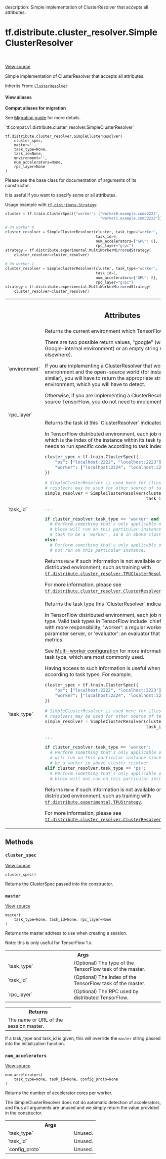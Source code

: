 description: Simple implementation of ClusterResolver that accepts all attributes.

<div itemscope itemtype="http://developers.google.com/ReferenceObject">
<meta itemprop="name" content="tf.distribute.cluster_resolver.SimpleClusterResolver" />
<meta itemprop="path" content="Stable" />
<meta itemprop="property" content="__init__"/>
<meta itemprop="property" content="cluster_spec"/>
<meta itemprop="property" content="master"/>
<meta itemprop="property" content="num_accelerators"/>
</div>

# tf.distribute.cluster_resolver.SimpleClusterResolver

<!-- Insert buttons and diff -->

<table class="tfo-notebook-buttons tfo-api nocontent" align="left">

</table>

<a target="_blank" class="external" href="/code/stable/tensorflow/python/distribute/cluster_resolver/cluster_resolver.py">View source</a>



Simple implementation of ClusterResolver that accepts all attributes.

Inherits From: [`ClusterResolver`](../../../tf/distribute/cluster_resolver/ClusterResolver.md)

<section class="expandable">
  <h4 class="showalways">View aliases</h4>
  <p>
<b>Compat aliases for migration</b>
<p>See
<a href="https://www.tensorflow.org/guide/migrate">Migration guide</a> for
more details.</p>
<p>`tf.compat.v1.distribute.cluster_resolver.SimpleClusterResolver`</p>
</p>
</section>

<pre class="devsite-click-to-copy prettyprint lang-py tfo-signature-link">
<code>tf.distribute.cluster_resolver.SimpleClusterResolver(
    cluster_spec,
    master=&#x27;&#x27;,
    task_type=None,
    task_id=None,
    environment=&#x27;&#x27;,
    num_accelerators=None,
    rpc_layer=None
)
</code></pre>



<!-- Placeholder for "Used in" -->

Please see the base class for documentation of arguments of its constructor.

It is useful if you want to specify some or all attributes.

Usage example with <a href="../../../tf/distribute/Strategy.md"><code>tf.distribute.Strategy</code></a>:

  ```Python
  cluster = tf.train.ClusterSpec({"worker": ["worker0.example.com:2222",
                                             "worker1.example.com:2222"]})

  # On worker 0
  cluster_resolver = SimpleClusterResolver(cluster, task_type="worker",
                                           task_id=0,
                                           num_accelerators={"GPU": 8},
                                           rpc_layer="grpc")
  strategy = tf.distribute.experimental.MultiWorkerMirroredStrategy(
      cluster_resolver=cluster_resolver)

  # On worker 1
  cluster_resolver = SimpleClusterResolver(cluster, task_type="worker",
                                           task_id=1,
                                           num_accelerators={"GPU": 8},
                                           rpc_layer="grpc")
  strategy = tf.distribute.experimental.MultiWorkerMirroredStrategy(
      cluster_resolver=cluster_resolver)
  ```



<!-- Tabular view -->
 <table class="responsive fixed orange">
<colgroup><col width="214px"><col></colgroup>
<tr><th colspan="2"><h2 class="add-link">Attributes</h2></th></tr>

<tr>
<td>
`environment`<a id="environment"></a>
</td>
<td>
Returns the current environment which TensorFlow is running in.

There are two possible return values, "google" (when TensorFlow is running
in a Google-internal environment) or an empty string (when TensorFlow is
running elsewhere).

If you are implementing a ClusterResolver that works in both the Google
environment and the open-source world (for instance, a TPU ClusterResolver
or similar), you will have to return the appropriate string depending on the
environment, which you will have to detect.

Otherwise, if you are implementing a ClusterResolver that will only work
in open-source TensorFlow, you do not need to implement this property.
</td>
</tr><tr>
<td>
`rpc_layer`<a id="rpc_layer"></a>
</td>
<td>

</td>
</tr><tr>
<td>
`task_id`<a id="task_id"></a>
</td>
<td>
Returns the task id this `ClusterResolver` indicates.

In TensorFlow distributed environment, each job may have an applicable
task id, which is the index of the instance within its task type. This is
useful when user needs to run specific code according to task index. For
example,

```python
cluster_spec = tf.train.ClusterSpec({
    "ps": ["localhost:2222", "localhost:2223"],
    "worker": ["localhost:2224", "localhost:2225", "localhost:2226"]
})

# SimpleClusterResolver is used here for illustration; other cluster
# resolvers may be used for other source of task type/id.
simple_resolver = SimpleClusterResolver(cluster_spec, task_type="worker",
                                        task_id=0)

...

if cluster_resolver.task_type == 'worker' and cluster_resolver.task_id == 0:
  # Perform something that's only applicable on 'worker' type, id 0. This
  # block will run on this particular instance since we've specified this
  # task to be a 'worker', id 0 in above cluster resolver.
else:
  # Perform something that's only applicable on other ids. This block will
  # not run on this particular instance.
```

Returns `None` if such information is not available or is not applicable
in the current distributed environment, such as training with
<a href="../../../tf/distribute/cluster_resolver/TPUClusterResolver.md"><code>tf.distribute.cluster_resolver.TPUClusterResolver</code></a>.

For more information, please see
<a href="../../../tf/distribute/cluster_resolver/ClusterResolver.md"><code>tf.distribute.cluster_resolver.ClusterResolver</code></a>'s class docstring.
</td>
</tr><tr>
<td>
`task_type`<a id="task_type"></a>
</td>
<td>
Returns the task type this `ClusterResolver` indicates.

In TensorFlow distributed environment, each job may have an applicable
task type. Valid task types in TensorFlow include
'chief': a worker that is designated with more responsibility,
'worker': a regular worker for training/evaluation,
'ps': a parameter server, or
'evaluator': an evaluator that evaluates the checkpoints for metrics.

See [Multi-worker configuration](
https://www.tensorflow.org/tutorials/distribute/multi_worker_with_keras#multi-worker_configuration)
for more information about 'chief' and 'worker' task type, which are most
commonly used.

Having access to such information is useful when user needs to run specific
code according to task types. For example,

```python
cluster_spec = tf.train.ClusterSpec({
    "ps": ["localhost:2222", "localhost:2223"],
    "worker": ["localhost:2224", "localhost:2225", "localhost:2226"]
})

# SimpleClusterResolver is used here for illustration; other cluster
# resolvers may be used for other source of task type/id.
simple_resolver = SimpleClusterResolver(cluster_spec, task_type="worker",
                                        task_id=1)

...

if cluster_resolver.task_type == 'worker':
  # Perform something that's only applicable on workers. This block
  # will run on this particular instance since we've specified this task to
  # be a worker in above cluster resolver.
elif cluster_resolver.task_type == 'ps':
  # Perform something that's only applicable on parameter servers. This
  # block will not run on this particular instance.
```

Returns `None` if such information is not available or is not applicable
in the current distributed environment, such as training with
<a href="../../../tf/distribute/experimental/TPUStrategy.md"><code>tf.distribute.experimental.TPUStrategy</code></a>.

For more information, please see
<a href="../../../tf/distribute/cluster_resolver/ClusterResolver.md"><code>tf.distribute.cluster_resolver.ClusterResolver</code></a>'s class doc.
</td>
</tr>
</table>



## Methods

<h3 id="cluster_spec"><code>cluster_spec</code></h3>

<a target="_blank" class="external" href="/code/stable/tensorflow/python/distribute/cluster_resolver/cluster_resolver.py">View source</a>

<pre class="devsite-click-to-copy prettyprint lang-py tfo-signature-link">
<code>cluster_spec()
</code></pre>

Returns the ClusterSpec passed into the constructor.


<h3 id="master"><code>master</code></h3>

<a target="_blank" class="external" href="/code/stable/tensorflow/python/distribute/cluster_resolver/cluster_resolver.py">View source</a>

<pre class="devsite-click-to-copy prettyprint lang-py tfo-signature-link">
<code>master(
    task_type=None, task_id=None, rpc_layer=None
)
</code></pre>

Returns the master address to use when creating a session.

Note: this is only useful for TensorFlow 1.x.

<!-- Tabular view -->
 <table class="responsive fixed orange">
<colgroup><col width="214px"><col></colgroup>
<tr><th colspan="2">Args</th></tr>

<tr>
<td>
`task_type`
</td>
<td>
(Optional) The type of the TensorFlow task of the master.
</td>
</tr><tr>
<td>
`task_id`
</td>
<td>
(Optional) The index of the TensorFlow task of the master.
</td>
</tr><tr>
<td>
`rpc_layer`
</td>
<td>
(Optional) The RPC used by distributed TensorFlow.
</td>
</tr>
</table>



<!-- Tabular view -->
 <table class="responsive fixed orange">
<colgroup><col width="214px"><col></colgroup>
<tr><th colspan="2">Returns</th></tr>
<tr class="alt">
<td colspan="2">
The name or URL of the session master.
</td>
</tr>

</table>


If a task_type and task_id is given, this will override the `master`
string passed into the initialization function.

<h3 id="num_accelerators"><code>num_accelerators</code></h3>

<a target="_blank" class="external" href="/code/stable/tensorflow/python/distribute/cluster_resolver/cluster_resolver.py">View source</a>

<pre class="devsite-click-to-copy prettyprint lang-py tfo-signature-link">
<code>num_accelerators(
    task_type=None, task_id=None, config_proto=None
)
</code></pre>

Returns the number of accelerator cores per worker.

The SimpleClusterResolver does not do automatic detection of accelerators,
and thus all arguments are unused and we simply return the value provided
in the constructor.

<!-- Tabular view -->
 <table class="responsive fixed orange">
<colgroup><col width="214px"><col></colgroup>
<tr><th colspan="2">Args</th></tr>

<tr>
<td>
`task_type`
</td>
<td>
Unused.
</td>
</tr><tr>
<td>
`task_id`
</td>
<td>
Unused.
</td>
</tr><tr>
<td>
`config_proto`
</td>
<td>
Unused.
</td>
</tr>
</table>






